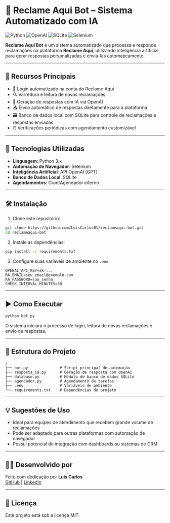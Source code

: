 # 🤖 Reclame Aqui Bot – Sistema Automatizado com IA

![Python](https://img.shields.io/badge/Python-3.x-3776AB?style=for-the-badge&logo=python&logoColor=white)
![OpenAI](https://img.shields.io/badge/OpenAI-API-412991?style=for-the-badge&logo=openai&logoColor=white)
![SQLite](https://img.shields.io/badge/SQLite-003B57?style=for-the-badge&logo=sqlite&logoColor=white)
![Selenium](https://img.shields.io/badge/Selenium-Automation-43B02A?style=for-the-badge&logo=selenium&logoColor=white)

**Reclame Aqui Bot** é um sistema automatizado que processa e responde reclamações na plataforma **Reclame Aqui**, utilizando inteligência artificial para gerar respostas personalizadas e enviá-las automaticamente.

---

## 📌 Recursos Principais

- 🔐 Login automatizado na conta do Reclame Aqui
- 🔍 Varredura e leitura de novas reclamações
- 🤖 Geração de respostas com IA via OpenAI
- 📤 Envio automático de respostas diretamente para a plataforma
- 🗃️ Banco de dados local com SQLite para controle de reclamações e respostas enviadas
- ⏰ Verificações periódicas com agendamento customizável

---

## 🧰 Tecnologias Utilizadas

- **Linguagem**: Python 3.x
- **Automação de Navegador**: Selenium
- **Inteligência Artificial**: API OpenAI (GPT)
- **Banco de Dados Local**: SQLite
- **Agendamentos**: Cron/Agendador interno

---

## 🛠️ Instalação

1. Clone este repositório:

```bash
git clone https://github.com/LuisCarlos01/reclameaqui-bot.git
cd reclameaqui-bot
```

2. Instale as dependências:

```bash
pip install -r requirements.txt
```

3. Configure suas variáveis de ambiente no `.env`:

```env
OPENAI_API_KEY=sk-...
RA_EMAIL=seu_email@exemplo.com
RA_PASSWORD=sua_senha
CHECK_INTERVAL_MINUTES=30
```

---

## ▶️ Como Executar

```bash
python bot.py
```

O sistema iniciará o processo de login, leitura de novas reclamações e envio de respostas.

---

## 📂 Estrutura do Projeto

```
/
├── bot.py              # Script principal de automação
├── resposta_ia.py      # Geração de resposta com OpenAI
├── database.py         # Módulo de banco de dados SQLite
├── agendador.py        # Agendamento de tarefas
├── .env                # Variáveis de ambiente
└── requirements.txt    # Dependências do projeto
```

---

## 💡 Sugestões de Uso

- Ideal para equipes de atendimento que recebem grande volume de reclamações
- Pode ser adaptado para outras plataformas com automação de navegador
- Possui potencial de integração com dashboards ou sistemas de CRM

---

## 👨‍💻 Desenvolvido por

Feito com dedicação por **Luis Carlos**  
[GitHub](https://github.com/LuisCarlos01) | [LinkedIn](https://www.linkedin.com/in/luizcarloss/)

---

## 📄 Licença

Este projeto está sob a licença MIT.
